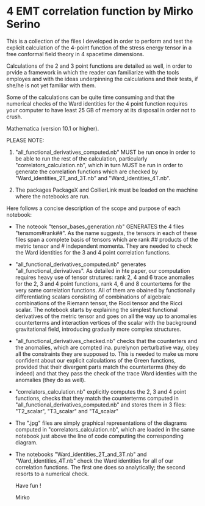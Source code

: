 # 4 EMT correlation function by Mirko Serino

This is a collection of the files I developed in order to perform and test the explicit calculation of the 4-point function
of the stress energy tensor in a free conformal field theory in 4 spacetime dimensions.

Calculations of the 2 and 3 point functions are detailed as well, in order to prvide a framework in which the reader can 
familiarize with the tools employes and with the ideas underpinning the calculations and their tests, if she/he is not yet 
familiar with them.

Some of the calculations can be quite time consuming and that the numerical checks of the Ward identities for 
the 4 point function requires your computer to have least 25 GB of memory at its disposal in order not to crush.

Mathematica (version 10.1 or higher).

PLEASE NOTE: 

1) "all_functional_derivatives_computed.nb" MUST be run once in order to be able to run the rest of the calculation, 
particularly "correlators_calculation.nb", which in turn MUST be run in order to generate the correlation functions which are 
checked by "Ward_identities_2T_and_3T.nb" and "Ward_identities_4T.nb".

2) The packages PackageX and CollierLink must be loaded on the machine where the notebooks are run. 

Here follows a concise description of the scope and purpose of each notebook: 

- The noteook "tensor_bases_generation.nb" GENERATES the 4 files "tensmom#rank##". 
  As the name suggests, the tensors in each of these files 
  span a complete basis of tensors which are rank ## products of the metric tensor and # independent momenta. They are 
  needed to check the Ward identities for the 3 and 4 point correlation functions.
    
- "all_functional_derivatives_computed.nb" generates "all_functional_derivatives". 
   As detailed in hte paper, our computation requires heavy use of tensor strutures: rank 2, 4 and 6 trace anomalies
   for the 2, 3 and 4 point functions, rank 4, 6 and 8 countertems for the very same correlation functions. 
   All of them are obained by functionally differentiating scalars consisting of combinations of algebraic 
   combinations of the Riemann tensor, the Ricci tensor and the Ricci scalar.
   The notebook starts by explaining the simplest functional derivatives of the metric tensor and goes on all the way up
   to anomalies counterterms and interaction vertices of the scalar with the background gravitational field, 
   introducing gradually more complex structures. 
    
-  "all_functional_derivatives_checked.nb" checks that the counterters and the anomalies, which are compted ina. purelynon 
   perturbative way, obey all the constraints they are supposed to. This is needed to make us more confident about our 
   explicit calculations of the Green functions, provided that their divergent parts match the counterterms (they do indeed) 
   and that they pass the check of the trace Ward identies with the anomalies (they do as well).     

- "correlators_calculation.nb" explicitly computes the 2, 3 and 4 point functions, checks that they match the counterterms 
  computed in "all_functional_derivatives_computed.nb" and stores them in 3 files: "T2_scalar", "T3_scalar" and "T4_scalar"

- The ".jpg" files are simply graphical representations of the diagrams computed in "correlators_calculation.nb", 
  which are loaded in the same notebook just above the line of code computing the corresponding diagram.
     
- The notebooks "Ward_identities_2T_and_3T.nb" and "Ward_identities_4T.nb" check the Ward identities for all of our 
  correlation functions. The first one does so analytically; the second resorts to a numerical check.
  
  
  Have fun !
  
  Mirko
